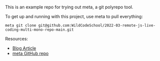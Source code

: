 This is an example repo for trying out meta, a git polyrepo tool.

To get up and running with this project, use meta to pull everything:
```
meta git clone git@github.com:WildCodeSchool/2022-03-remote-js-live-coding-multi-mono-repo-main.git
```

Resources:
- [Blog Article](https://patrickleet.medium.com/mono-repo-or-multi-repo-why-choose-one-when-you-can-have-both-e9c77bd0c668)
- [meta GitHub repo](https://github.com/mateodelnorte/meta)

